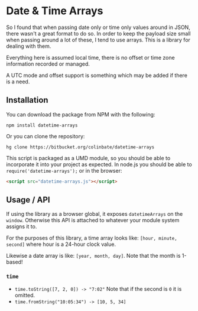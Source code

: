 # Date & Time Arrays

So I found that when passing date only or time only values around in JSON, there wasn't a great format to do so. In order to keep the payload size small when passing around a lot of these, I tend to use arrays. This is a library for dealing with them.

Everything here is assumed local time, there is no offset or time zone information recorded or managed.

A UTC mode and offset support is something which may be added if there is a need.

## Installation

You can download the package from NPM with the following:

```
npm install datetime-arrays
```

Or you can clone the repository:

```
hg clone https://bitbucket.org/colinbate/datetime-arrays
```

This script is packaged as a UMD module, so you should be able to incorporate it into your project as expected. In node.js you should be able to `require('datetime-arrays');` or in the browser:

```html
<script src="datetime-arrays.js"></script>
```

## Usage / API

If using the library as a browser global, it exposes `datetimeArrays` on the `window`. Otherwise this API is attached to whatever your module system assigns it to.

For the purposes of this library, a time array looks like: `[hour, minute, second]` where hour is a 24-hour clock value.

Likewise a date array is like: `[year, month, day]`. Note that the month is 1-based!

### `time`

* `time.toString([7, 2, 0]) -> "7:02"`
  Note that if the second is `0` it is omitted.
* `time.fromString("10:05:34") -> [10, 5, 34]`